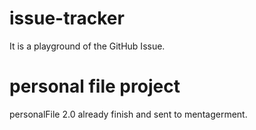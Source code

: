 # issue-tracker
It is a playground of the GitHub Issue.
# personal file project
personalFile 2.0 already finish and sent to mentagerment.

